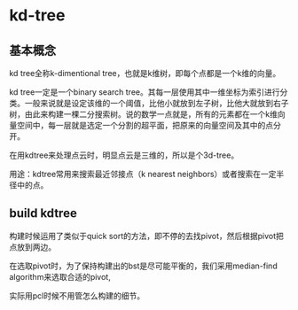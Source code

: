 # kd-tree
## 基本概念
kd tree全称k-dimentional tree，也就是k维树，即每个点都是一个k维的向量。

kd tree一定是一个binary search tree。其每一层使用其中一维坐标为索引进行分类。一般来说就是设定该维的一个阈值，比他小就放到左子树，比他大就放到右子树，由此来构建一棵二分搜索树。说的数学一点就是，所有的元素都在一个k维向量空间中，每一层就是选定一个分割的超平面，把原来的向量空间及其中的点分开。

在用kdtree来处理点云时，明显点云是三维的，所以是个3d-tree。

用途：kdtree常用来搜索最近邻接点（k nearest neighbors）或者搜索在一定半径中的点。

## build kdtree
构建时候运用了类似于quick sort的方法，即不停的去找pivot，然后根据pivot把点放到两边。

在选取pivot时，为了保持构建出的bst是尽可能平衡的，我们采用median-find algorithm来选取合适的pivot,

实际用pcl时候不用管怎么构建的细节。
